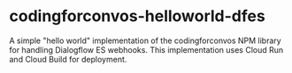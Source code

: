 # codingforconvos-helloworld-dfes
A simple "hello world" implementation of the codingforconvos NPM library for handling Dialogflow ES webhooks.  This implementation uses Cloud Run and Cloud Build for deployment.
